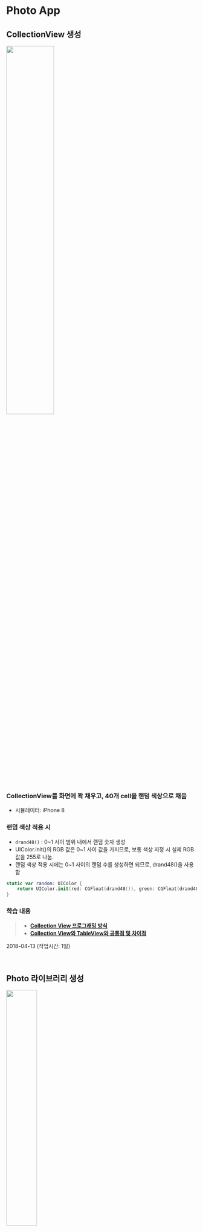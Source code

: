 # Photo App

## CollectionView 생성
<img src="img/photoapp_step1.png" width="50%"></img>

### CollectionView를 화면에 꽉 채우고, 40개 cell을 랜덤 색상으로 채움
- 시뮬레이터: iPhone 8

### 랜덤 색상 적용 시
- `drand48()` : 0~1 사이 범위 내에서 랜덤 숫자 생성
- UIColor.init()의 RGB 값은 0~1 사이 값을 가지므로, 보통 색상 지정 시 실제 RGB 값을 255로 나눔.
- 랜덤 색상 적용 시에는 0~1 사이의 랜덤 수를 생성하면 되므로, drand48()을 사용함

```swift
static var random: UIColor {
	return UIColor.init(red: CGFloat(drand48()), green: CGFloat(drand48()), blue: CGFloat(drand48()), alpha: 1)
}
```

### 학습 내용
>- **[Collection View 프로그래밍 방식]()**
>- **[Collection View와 TableView와 공통점 및 차이점](https://github.com/undervineg/swift-photoapp/blob/photo-step3/md/CollectionView_and_TableView.md)**

2018-04-13 (작업시간: 1일)

<br/>

## Photo 라이브러리 생성
<img src="img/photoapp_step2.jpeg" width="40%"></img>

### CollectionView 셀 크기 조정
#### 컬렉션뷰 셀 크기 변경 (100x100)
- [StoryBoard] 컬렉션 뷰의 셀 크기를 설정할 때는, 레이아웃의 ItemSize에 따라서 달라진다는 사실을 주의한다.
- [Code] UICollectionViewDelegateFlowLayout를 채택한 후, 해당 메소드를 구현 (기본적으로 UICollectionViewDelegate, UICollectionViewDataSource 채택해야)

```swift
func collectionView(_ collectionView: UICollectionView, layout collectionViewLayout: UICollectionViewLayout, sizeForItemAt indexPath: IndexPath) -> CGSize {
    return CGSize(width: ViewConfig.itemWidth, height: ViewConfig.itemHeight)
}
```

#### Cell에 ImageView 추가 (100x100)
- PhotoCell 커스텀 클래스 생성
- UIImageView를 추가하여 제약사항 설정
	- Frame: PhotoCell에 꽉 차도록 설정
	- ContentMode: 꽉 채워 보여주기 위해 scaleToFill로 설정

```swift
class PhotoCell: UICollectionViewCell, Reusable {
    @IBOutlet weak var photoImageView: UIImageView! {
        didSet {
            photoImageView.translatesAutoresizingMaskIntoConstraints = false
            photoImageView.leadingAnchor.constraint(equalTo: self.leadingAnchor).isActive = true
            photoImageView.trailingAnchor.constraint(equalTo: self.trailingAnchor).isActive = true
            photoImageView.topAnchor.constraint(equalTo: self.topAnchor).isActive = true
            photoImageView.bottomAnchor.constraint(equalTo: self.bottomAnchor).isActive = true
            photoImageView.contentMode = .scaleAspectFill
        }
    }
}
```

### 사진보관함에 있는 사진 이미지를 Cell에 표시
#### Photos 라이브러리 사용하여 사진보관함의 사진 불러오기
- 불러온 사진 데이터를 관리하는 Photos 클래스 작성 및 내부 사진들을 클래스 이름으로 접근하기 위해 Sequence를 채택
- PHAsset의 fetchAssets()를 통해 사진보관함의 사진들을 PHFetchResult<PHAsset> 형태로 불러옴
- option: 생성일(creationDate) 기준 내림차순(descending). 즉, 최신순으로 정렬

```swift
class Photos {
    private(set) var photoAssets = PHFetchResult<PHAsset>()
    ...
    private func fetchAllPhotosFromLibrary() -> PHFetchResult<PHAsset> {
        let options = PHFetchOptions()
        options.sortDescriptors = [NSSortDescriptor.init(key: "creationDate", ascending: false)]
        return PHAsset.fetchAssets(with: options)
    }
    ...
}
```

#### PHCachingImageManager 클래스 사용하여 Cell에 이미지 표시
- CollectionView의 특정 셀에 이미지를 표시하기 위해, 다운받은 photos 중 cell 위치와 동일한 PHAsset 데이터를 UIImage로 파싱하여 넘기는 함수 구현
- PHCachingImageManager의 requestImage() 사용
- 타깃 사이즈는 imageView 사이즈와 동일
- contentMode는 PHImageContentMode 타입으로, 이미지를 자르는 모드이다. aspectFill로 설정하여 이미지뷰를 꽉 채울 수 있는 크기로 자를 수 있도록 함
- 탈출 클로저를 파라미터에 정의하여 image를 메소드 호출 부분에서 처리하도록 함

```swift
private let imageManager: PHCachingImageManager
...
func requestImage(at index: Int, _ completion: @escaping (UIImage?) -> (Void)) {
        imageManager.requestImage(for: photos.at(index),
                                  targetSize: CGSize(width: ViewConfig.itemWidth, height: ViewConfig.itemHeight),
                                  contentMode: PHImageContentMode.aspectFill,
                                  options: nil) { image, _ in completion(image) }
}
```

- 메소드 호출 부분 (ViewController)

```swift
func collectionView(_ collectionView: UICollectionView, cellForItemAt indexPath: IndexPath) -> UICollectionViewCell {
    let cell = collectionView.dequeueReusableCell(withReuseIdentifier: PhotoCell.id, for: indexPath) as! PhotoCell
    photoService.requestImage(at: indexPath.item) { image in
        cell.photoImageView.image = image
    }
	return cell
}
```

#### PHPhotoLibrary 클래스 사용하여 사진보관함 변경 여부를 관찰
- Photos 데이터를 다루는 PhotoService 클래스를 정의: Photos는 자료구조로만 사용하기 위함
- PHPhotoLibraryChangeObserver를 채택하여 `PHPhotoLibrary.shared().register(self)`로 옵저버를 등록하면 사진보관함의 변경 여부를 알 수 있음
- PHPhotoLibraryChangeObserver의 photoLibraryDidChange() 메소드를 구현하여 사진보관함 변경 시 처리할 로직 추가: 변경사항으로 Photos를 업데이트하고, VC에 노티를 보내어 뷰를 변경할 수 있도록 함

```swift
func photoLibraryDidChange(_ changeInstance: PHChange) {
    guard let changes = changeInstance.changeDetails(for: self.photos.photoAssets) else { return }
    self.photos.updateAssets(with: changes.fetchResultAfterChanges)
    NotificationCenter.default.post(name: .photoLibraryChanged, object: nil,
                                    userInfo: [NotificationKeys.photoChanges: changes])
}
```

- VC에서 변경사항을 받아 뷰 업데이트: changes가 큰 변화인 경우, 전체 컬렉션뷰 데이터를 재로드. 점진적인 변경사항이라면, 해당 부분만 업데이트.

```swift
@objc func updateCollectionView(notification: Notification) {
    guard let userInfo = notification.userInfo,
        let changes = userInfo[NotificationKeys.photoChanges] as? PHFetchResultChangeDetails<PHAsset> else { return }
    DispatchQueue.main.async {
        changes.hasIncrementalChanges ? self.updateChangedItems(changes) : self.collectionView.reloadData()
    }
}
```

- 점진적인 변경사항인 경우: 변경된 인덱스들만 배치 업데이트. 앱이 running 중에 사진첩에 변화가 생기면 바로 반영된다.
- 이 때, **IndexPath.init(index:)를 사용하면 런타임 에러가 발생한다. 따라서 꼭 section을 지정할 수 있는 IndexPath.init(row:section:) 메소드를 사용한다.**

```swift
private func updateChangedItems(_ changes: PHFetchResultChangeDetails<PHAsset>) {
    self.collectionView.performBatchUpdates({
        if let insertedIndexes = changes.insertedIndexes, insertedIndexes.count > 0 {
            self.collectionView.insertItems(at: insertedIndexes.compactMap { IndexPath(row: $0, section: 0) })
        }
        if let deletedIndexes = changes.removedIndexes, deletedIndexes.count > 0 {
            self.collectionView.deleteItems(at: deletedIndexes.compactMap { IndexPath(row: $0, section: 0) })
        }
        if let changedIndexes = changes.changedIndexes, changedIndexes.count > 0 {
            self.collectionView.reloadItems(at: changedIndexes.compactMap { IndexPath(row: $0, section: 0) })
        }
        if changes.hasMoves {
            changes.enumerateMoves {
                self.collectionView.moveItem(at: IndexPath(row: $0, section: 0), to: IndexPath(row: $1, section: 0))
            }
        }
    })
}
```

### 학습 내용
>- **[Photos 라이브러리의 구성](https://github.com/undervineg/swift-photoapp/blob/photo-step3/md/Photos_FrameWork.md)**
>- **[PHImageContentMode와 UIImageView의 ContentMode의 차이](https://github.com/undervineg/swift-photoapp/blob/photo-step3/md/PHImageContentMode_ContentMode.md)**

2018-04-17 (작업시간: 1일)

<br/>

## 이미지 여러 장으로 3초짜리 동영상 만들기
<img src="img/photoapp_step3_1.jpeg" width="40%"></img>
<img src="img/photoapp_step3_2.jpeg" width="40%"></img>
<img src="img/photoapp_step3_3.jpeg" width="40%"></img>
<img src="img/photoapp_step3_4.jpeg" width="40%"></img>

### 라이브 포토 아이콘 표시
- 라이브포토 이미지를 표시할 UIImageView 요소를 cell에 추가
- 오토레이아웃은 코드로 추가: 셀의 우상단에 1/4 크기로 붙임

```swift
@IBOutlet weak var liveBadgeImageView: UIImageView! {
    didSet {
        liveBadgeImageView.translatesAutoresizingMaskIntoConstraints = false
        liveBadgeImageView.widthAnchor.constraint(equalTo: self.widthAnchor, multiplier: 0.25).isActive = true
        liveBadgeImageView.heightAnchor.constraint(equalTo: self.heightAnchor, multiplier: 0.25).isActive = true
        liveBadgeImageView.trailingAnchor.constraint(equalTo: self.trailingAnchor).isActive = true
        liveBadgeImageView.topAnchor.constraint(equalTo: self.topAnchor).isActive = true
    }
}
```

- asset의 mediaSubTypes 중 .photoLive 서브타입이 있는지 확인할 수 있는 프로퍼티 익스텐션 추가

```swift
extension PHAsset {
    var isLivePhoto: Bool {
        return self.mediaSubtypes.contains(.photoLive)
    }
}
```

- requestImage() 시, 라이브포토 여부도 클로저의 인자로 전달하여 컬렉션뷰 셀 표시 시 라이브포토인 경우 아이콘 표시
- 라이브포토 표시는 `PHLivePhotoView.livePhotoBadgeImage(options:)` 사용

```swift
func requestImage(at index: Int, _ completion: @escaping (UIImage?, Bool) -> (Void)) {
    imageManager.requestImage(for: photos.at(index),
                              targetSize: ViewConfig.itemSize,
                              contentMode: PHImageContentMode.aspectFill,
                              options: nil) { image, _ in completion(image, self.photos.at(index).isLivePhoto) }
}

func collectionView(_ collectionView: UICollectionView, cellForItemAt indexPath: IndexPath) -> UICollectionViewCell {
	...
	photoService.requestImage(at: indexPath.item) { image, isLivePhoto  in
	    cell.photoImageView.image = image
	    cell.liveBadgeImageView.image = isLivePhoto ? PHLivePhotoView.livePhotoBadgeImage(options: .overContent) : nil
	}
	...
}
```

### 셀 다중 선택 및 Done 버튼 활성화
#### 선택된 셀의 테두리를 빨간색으로 표시
- UICollectionViewCell를 상속받는 뷰에 isSelected를 오버라이드 하여 셀이 선택될 때는 빨간색, 선택 해제되면 무색으로 변경되도록 구현

```swift
override var isSelected: Bool {
    didSet {
        selectedBackgroundView?.layer.borderWidth = 5
        selectedBackgroundView?.layer.borderColor = isSelected ? UIColor.red.cgColor : UIColor.clear.cgColor
    }
}
```

- 테두리는 selectedBackgroundView 프로퍼티에 적용하는데, selectedBackgroundView는 cell에 이미 붙어있는 상태는 아니기 때문에 새 UIView로 초기화 한 후, 현재 cell에 붙여줘야 한다.

```swift
override func awakeFromNib() {
    super.awakeFromNib()
    selectedBackgroundView = UIView.init(frame: self.bounds)
    self.addSubview(selectedBackgroundView!)
}
```

#### 셀 3개 이상 선택 시 Done 버튼 활성화
- 컬렉션뷰의 `allowsMultipleSelection`를 true로 설정하여 여러 셀을 선택할 수 있도록 한다.
- Done 버튼의 `isEnabled`를 사용하여 활성화/비활성화를 설정한다.

#### Done 버튼 클릭 시, 3초 길이 비디오로 만들어 사진보관함에 저장
- 선택된 사진들의 PHAsset 배열을 UIImage로 변환한 후, AVAssetWriter를 사용
- [문제봉착!] 이미지 변환 시, 해상도 문제
	- 착각: PHImageContentMode를 .aspectFit으로 지정하면 targetSize에 맞게 이미지가 맞춰 들어갈 것이라고 생각 -> 이미지가 큰 경우 targetSize에 맞춰 crop됨...
	- 시도 1: fullSize 이미지를 받아서 사이즈를 targetSize 비율에 맞춰 변경
		- 배열로 넘어온 assets를 비동기로 받기 위해 DispatchGroup을 사용. 모든 assets를 image로 변경하고나면 global 큐에서 비디오를 생성하도록 구현

	```swift
	func requestImages(from assets: [PHAsset], targetSize: CGSize, _ completion: @escaping ([UIImage?]) -> (Void)) {
	    var downloadedImages: [UIImage?] = []
	    let myGroup = DispatchGroup()
	    assets.forEach { asset in
	        myGroup.enter()
	        self.imageManager.requestImageData(for: asset, options: nil, resultHandler: { (data, _, _, _) in
	            if let data = data, let fullImage = UIImage(data: data) {
	                let resizedImage = fullImage.resizedImage(fullImage.size.newSize(fitTo: targetSize))
	                downloadedImages.append(resizedImage)
	                myGroup.leave()
	            }
	        })
	    }
	    myGroup.notify(queue: .global()) {
	        completion(downloadedImages)
	    }
	}
	```
	- 시도 2: PHImageRequestOption의 resizeMode를 .exact로 설정해야 targetSize에 딱 맞춰서 이미지 생성 가능. 또, deliveryMode를 설정해주지 않으면 에러 남

	```swift
	let options = PHImageRequestOptions()
    options.deliveryMode = .highQualityFormat
    options.resizeMode = .exact
	```

- AVAssetWriter는 startWriting, startSession, finishWriting 시 사용
- 실제로 미디어데이터를 쓰는 객체는 AVAssetWriterInput이다. (output 파일에 쓸 개별 track에 사용)
- AVAssetWriterInput 객체는 isReadyForMoreMediaData 프로퍼티가 true인 동안에만 쓸 수 있다.
- 비동기로 이미지를 받을 때는 isReadyForMoreMediaData가 특정 시점에 false가 되기 때문에 for문으로 배열의 원소를 접근하는 방식을 쓰면 누락되는 이미지가 있을 수 있다. 따라서 while 문을 사용하여 프레임 인덱스는 직접 증가시키는 방식을 사용
- AVAssetWriterInput 객체는 CMSampleBuffer 타입으로 데이터를 받는데, 만약 CVPixelBuffer 객체를 붙이고 싶다면 AVAssetWriterInputPixelBufferAdapter 클래스를 사용해야 한다.
- 이미지를 붙이는 작업이므로 CVPixelBuffer를 사용하였다.

```swift
var i = 0
self.writerInput.requestMediaDataWhenReady(on: mediaQueue) { [self = self] in
    while self.writerInput.isReadyForMoreMediaData {
        if i >= images.count {
            self.writerInput.markAsFinished()
            self.writer.finishWriting {
                completion(self.writer.outputURL)
            }
            break
        }

        if let image = images[i], let buffer = self.samplePixelBuffer(from: image) {
            if i == 0 {
                self.pixelBufferAdapter.append(buffer, withPresentationTime: kCMTimeZero)
            } else {
                let currPresentTime = CMTimeMultiply(frameTime, Int32(i))
                self.pixelBufferAdapter.append(buffer, withPresentationTime: currPresentTime)
            }
            i += 1
        }
    }
}
```

- 한 장의 이미지를 통해 한 개의 픽셀버퍼를 만들 때
- 비디오사이즈 위에 이미지 사이즈만큼 그리고, 세로 중앙정렬하였다.
- 세로중앙정렬 시, context의 origin은 좌상단이 아닌 좌하단에 위치하므로 주의해야 한다.

```swift
let pixelData = CVPixelBufferGetBaseAddress(resultBuffer!)
let context = CGContext(data: pixelData, width: videoWidth, height: videoHeight,
                        bitsPerComponent: 8, bytesPerRow: CVPixelBufferGetBytesPerRow(resultBuffer!),
                        space: CGColorSpaceCreateDeviceRGB(), bitmapInfo: CGImageAlphaInfo.noneSkipFirst.rawValue)
let yCenter = (videoHeight-image.height)/2
context?.draw(image, in: CGRect(x: 0, y: yCenter, width: image.width, height: image.height))
```

### 학습 내용
>- **[UICollectionView 셀의 구성]()**
>- **[AVFoundation 라이브러리의 구성]()**

2018-04-24 (작업시간: 2일)

<br/>